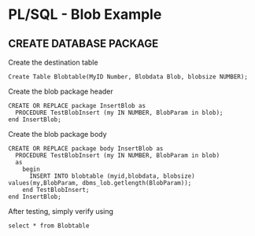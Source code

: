 # PL/SQL -  Blob Example
## CREATE DATABASE PACKAGE
Create the destination table
```
Create Table Blobtable(MyID Number, Blobdata Blob, blobsize NUMBER);
```
Create the blob package header
```
CREATE OR REPLACE package InsertBlob as
  PROCEDURE TestBlobInsert (my IN NUMBER, BlobParam in blob);
end InsertBlob;
```
Create the blob package body 
```
CREATE OR REPLACE package body InsertBlob as
  PROCEDURE TestBlobInsert (my IN NUMBER, BlobParam in blob)
  as
    begin
      INSERT INTO blobtable (myid,blobdata, blobsize) values(my,BlobParam, dbms_lob.getlength(BlobParam));
    end TestBlobInsert;
end InsertBlob;
```
After testing, simply verify using 
```
select * from Blobtable
```